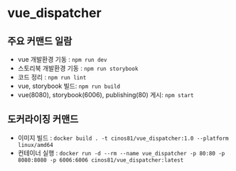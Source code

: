 # vue_dispatcher

## 주요 커맨드 일람

- vue 개발환경 기동 : `npm run dev`
- 스토리북 개발환경 기동 : `npm run storybook`
- 코드 정리 : `npm run lint`
- vue, storybook 빌드: `npm run build`
- vue(8080), storybook(6006), publishing(80) 게시: `npm start`

## 도커라이징 커맨드

- 이미지 빌드 : `docker build . -t cinos81/vue_dispatcher:1.0 --platform linux/amd64`
- 컨테이너 실행 : `docker run -d --rm --name vue_dispatcher -p 80:80 -p 8080:8080 -p 6006:6006 cinos81/vue_dispatcher:latest`
